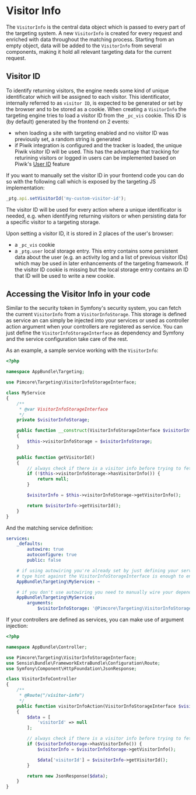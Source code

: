 # Visitor Info

The `VisitorInfo` is the central data object which is passed to every part of the targeting system. A new `VisitorInfo`
is created for every request and enriched with data throughout the matching process. Starting from an empty object, data
will be added to the `VisitorInfo` from several components, making it hold all relevant targeting data for the current
request.

## Visitor ID

To identify returning visitors, the engine needs some kind of unique identificator which will be assigned to each visitor.
This identificator, internally referred to as `visitor ID`, is expected to be generated or set by the browser and to be
stored as a cookie. When creating a `VisitorInfo` the targeting engine tries to load a visitor ID from the `_pc_vis` cookie.
This ID is (by default) generated by the frontend on 2 events:

* when loading a site with targeting enabled and no visitor ID was previously set, a random string is generated
* if Piwik integration is configured and the tracker is loaded, the unique Piwik visitor ID will be used. This has the 
  advantage that tracking for returining visitors or logged in users can be implemented based on Piwik's
  [User ID](https://piwik.org/docs/user-id/) feature

If you want to manually set the visitor ID in your frontend code you can do so with the following call which is exposed
by the targeting JS implementation:

```js
_ptg.api.setVisitorId('my-custom-visitor-id');
```

The visitor ID will be used for every action where a unique identificator is needed, e.g. when identifying returning visitors
or when persisting data for a specific visitor to a targeting storage.

Upon setting a visitor ID, it is stored in 2 places of the user's browser:

* a `_pc_vis` cookie
* a `_ptg.user` local storage entry. This entry contains some persistent data about the user (e.g. an activity log and a list
  of previous visitor IDs) which may be used in later enhancements of the targeting framework. If the visitor ID cookie
  is missing but the local storage entry contains an ID that ID will be used to write a new cookie.


## Accessing the Visitor Info in your code

Similar to the security token in Symfony's security system, you can fetch the current `VisitorInfo` from a `VisitorInfoStorage`.
This storage is defined as service an can simply be injected into your services or used as controller action argument when
your controllers are registered as service. You can just define the `VisitorInfoStorageInterface` as dependency and Symfony
and the service configuration take care of the rest.

As an example, a sample service working with the `VisitorInfo`:

```php
<?php

namespace AppBundle\Targeting;

use Pimcore\Targeting\VisitorInfoStorageInterface;

class MyService
{
    /**
     * @var VisitorInfoStorageInterface
     */
    private $visitorInfoStorage;

    public function __construct(VisitorInfoStorageInterface $visitorInfoStorage)
    {
        $this->visitorInfoStorage = $visitorInfoStorage;
    }

    public function getVisitorId()
    {
        // always check if there is a visitor info before trying to fetch it
        if (!$this->visitorInfoStorage->hasVisitorInfo()) {
            return null;
        }

        $visitorInfo = $this->visitorInfoStorage->getVisitorInfo();

        return $visitorInfo->getVisitorId();
    }
}

```

And the matching service definition:

```yaml
services:
    _defaults:
        autowire: true
        autoconfigure: true
        public: false

    # if using autowiring you're already set by just defining your service - the
    # type hint against the VisitorInfoStorageInterface is enough to enable autowiring
    AppBundle\Targeting\MyService: ~

    # if you don't use autowiring you need to manually wire your dependency
    AppBundle\Targeting\MyService:
        arguments:
            $visitorInfoStorage: '@Pimcore\Targeting\VisitorInfoStorageInterface'
``` 

If your controllers are defined as services, you can make use of argument injection:

```php
<?php

namespace AppBundle\Controller;

use Pimcore\Targeting\VisitorInfoStorageInterface;
use Sensio\Bundle\FrameworkExtraBundle\Configuration\Route;
use Symfony\Component\HttpFoundation\JsonResponse;

class VisitorInfoController
{
    /**
     * @Route("/visitor-info")
     */
    public function visitorInfoAction(VisitorInfoStorageInterface $visitorInfoStorage)
    {
        $data = [
            'visitorId' => null
        ];

        // always check if there is a visitor info before trying to fetch it
        if ($visitorInfoStorage->hasVisitorInfo()) {
            $visitorInfo = $visitorInfoStorage->getVisitorInfo();

            $data['visitorId'] = $visitorInfo->getVisitorId();
        }

        return new JsonResponse($data);
    }
}
```

